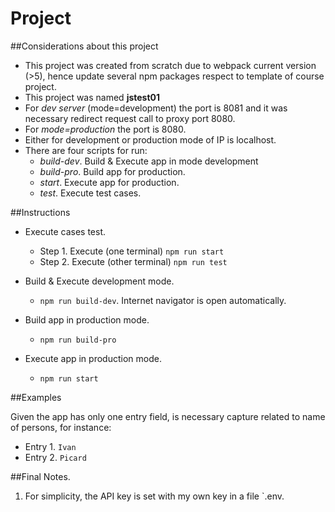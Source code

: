 # Project

##Considerations about this project

- This project was created from scratch due to webpack current version (>5), hence update several npm packages respect to template of course project.
- This project was named **jstest01**
- For *dev server* (mode=development) the port is 8081 and it was necessary redirect request call to proxy port 8080.
- For *mode=production* the port is 8080.
- Either for development or production mode of IP is localhost.
- There are four scripts for run: 
    * *build-dev*. Build & Execute app in mode development  
    * *build-pro*. Build app for production.
    * *start*. Execute app for production. 
    * *test*. Execute test cases.

##Instructions 

* Execute cases test.
    * Step 1. Execute (one terminal)   `npm run start`
    * Step 2. Execute (other terminal) `npm run test`
    
* Build & Execute development mode. 
    * `npm run build-dev`. Internet navigator is open automatically.
    
* Build app in production mode. 
    * `npm run build-pro`
    
* Execute app in production mode.
    * `npm run start`
    

##Examples

Given the app has only one entry field, is necessary capture related to name of persons, for instance:

* Entry 1. `Ivan`
* Entry 2. `Picard` 

        

##Final Notes.

1. For simplicity, the API key is set with my own key in a file `.env.
    



